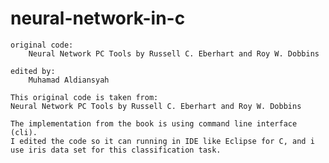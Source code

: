 # neural-network-in-c


	original code:
		Neural Network PC Tools by Russell C. Eberhart and Roy W. Dobbins

	edited by: 
		Muhamad Aldiansyah
	
	This original code is taken from:
	Neural Network PC Tools by Russell C. Eberhart and Roy W. Dobbins
	
	The implementation from the book is using command line interface (cli).
	I edited the code so it can running in IDE like Eclipse for C, and i use iris data set for this classification task.
		
